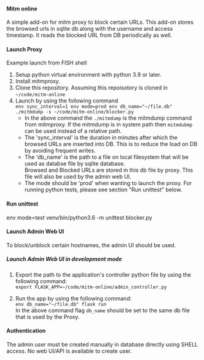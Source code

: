 #### Mitm online
A simple add-on for mitm proxy to block certain URLs. This add-on stores the browsed urls in sqlite db along with the username and access timestamp.
It reads the blocked URL from DB periodically as well.

#### Launch Proxy
Example launch from FISH shell<br/>
 1. Setup python virtual environment with python 3.9 or later.</br> 
 2. Install mitmproxy.</br>
 3. Clone this repository. Assuming this repoisotory is cloned in `~/code/mitm-online`<br/>
 4. Launch by using the following command<br/>
      `env sync_interval=1 env mode=prod env db_name="~/file.db" ./mitmdump -s ~/code/mitm-online/blocker.py`</br>
    * In the above command the `./mitmdump` is the mitmdump command from mitmproxy. If the mitmdump is in system path then `mitmdubmp` can be used instead of a relative path.</br>
    * The 'sync_interval' is the duration in minutes after which the browsed URLs are inserted into DB. This is to reduce the load on DB by avoiding frequent writes.</br>
    * The 'db_name' is the path to a file on local filesystem that will be used as databse file by sqlite database.</br>
      Browsed and Blocked URLs are stored in this db file by proxy. This file will also be used by the admin web UI.</br>
    * The mode should be 'prod' when wanting to launch the proxy. For running python tests, please see section "Run unittest" below.</br>

#### Run unittest
env mode=test venv/bin/python3.6 -m unittest blocker.py

#### Launch Admin Web UI
To block/unblock certain hostnames, the admin UI should be used.

##### Launch Admin Web UI in development mode
 1. Export the path to the application's controller python file by using the following command:</br>
     `export FLASK_APP=~/code/mitm-online/admin_controller.py`

 2. Run the app by using the following command:</br>
     `env db_name="~/file.db" flask run`</br>
    In the above command flag `db_name` should be set to the same db file that is used by the Proxy.

#### Authentication
The admin user must be created manually in database directly using SHELL access. No web UI/API is available to create user.
